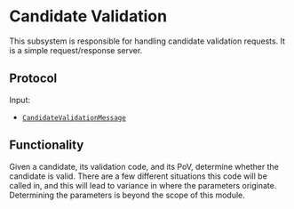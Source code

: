 # Candidate Validation

This subsystem is responsible for handling candidate validation requests. It is a simple request/response server.

## Protocol

Input:

- [`CandidateValidationMessage`](/type-definitions.html#validation-request-type)

## Functionality

Given a candidate, its validation code, and its PoV, determine whether the candidate is valid. There are a few different situations this code will be called in, and this will lead to variance in where the parameters originate. Determining the parameters is beyond the scope of this module.
